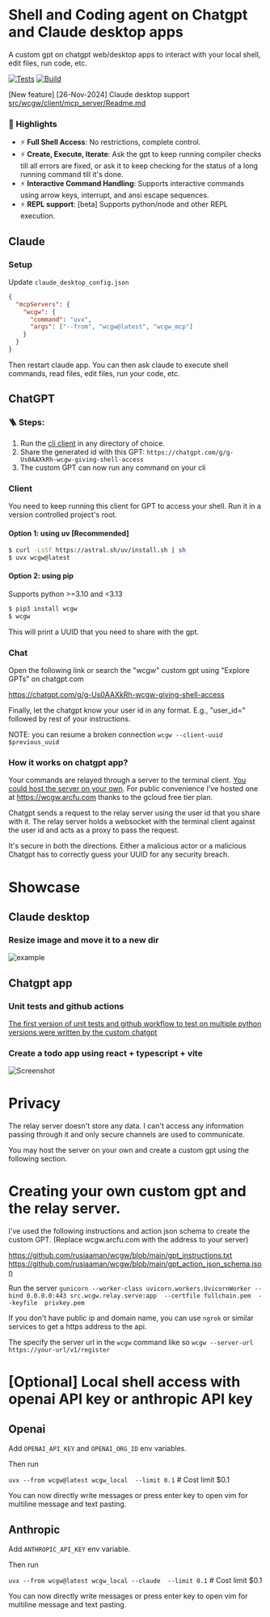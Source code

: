 # Shell and Coding agent on Chatgpt and Claude desktop apps

A custom gpt on chatgpt web/desktop apps to interact with your local shell, edit files, run code, etc.

[![Tests](https://github.com/rusiaaman/wcgw/actions/workflows/python-tests.yml/badge.svg?branch=main)](https://github.com/rusiaaman/wcgw/actions/workflows/python-tests.yml)
[![Build](https://github.com/rusiaaman/wcgw/actions/workflows/python-publish.yml/badge.svg)](https://github.com/rusiaaman/wcgw/actions/workflows/python-publish.yml)

[New feature] [26-Nov-2024] Claude desktop support
[src/wcgw/client/mcp_server/Readme.md](src/wcgw/client/mcp_server/Readme.md)

### 🚀 Highlights

- ⚡ **Full Shell Access**: No restrictions, complete control.
- ⚡ **Create, Execute, Iterate**: Ask the gpt to keep running compiler checks till all errors are fixed, or ask it to keep checking for the status of a long running command till it's done.
- ⚡ **Interactive Command Handling**: Supports interactive commands using arrow keys, interrupt, and ansi escape sequences.
- ⚡ **REPL support**: [beta] Supports python/node and other REPL execution.

## Claude

### Setup

Update `claude_desktop_config.json`

```json
{
  "mcpServers": {
    "wcgw": {
      "command": "uvx",
      "args": ["--from", "wcgw@latest", "wcgw_mcp"]
    }
  }
}
```

Then restart claude app.
You can then ask claude to execute shell commands, read files, edit files, run your code, etc.

## ChatGPT

### 🪜 Steps:

1. Run the [cli client](https://github.com/rusiaaman/wcgw?tab=readme-ov-file#client) in any directory of choice.
2. Share the generated id with this GPT: `https://chatgpt.com/g/g-Us0AAXkRh-wcgw-giving-shell-access`
3. The custom GPT can now run any command on your cli

### Client

You need to keep running this client for GPT to access your shell. Run it in a version controlled project's root.

#### Option 1: using uv [Recommended]

```sh
$ curl -LsSf https://astral.sh/uv/install.sh | sh
$ uvx wcgw@latest
```

#### Option 2: using pip

Supports python >=3.10 and <3.13

```sh
$ pip3 install wcgw
$ wcgw
```

This will print a UUID that you need to share with the gpt.

### Chat

Open the following link or search the "wcgw" custom gpt using "Explore GPTs" on chatgpt.com

https://chatgpt.com/g/g-Us0AAXkRh-wcgw-giving-shell-access

Finally, let the chatgpt know your user id in any format. E.g., "user_id=<your uuid>" followed by rest of your instructions.

NOTE: you can resume a broken connection
`wcgw --client-uuid $previous_uuid`

### How it works on chatgpt app?

Your commands are relayed through a server to the terminal client. [You could host the server on your own](https://github.com/rusiaaman/wcgw?tab=readme-ov-file#creating-your-own-custom-gpt-and-the-relay-server). For public convenience I've hosted one at https://wcgw.arcfu.com thanks to the gcloud free tier plan.

Chatgpt sends a request to the relay server using the user id that you share with it. The relay server holds a websocket with the terminal client against the user id and acts as a proxy to pass the request.

It's secure in both the directions. Either a malicious actor or a malicious Chatgpt has to correctly guess your UUID for any security breach.

# Showcase

## Claude desktop

### Resize image and move it to a new dir

![example](https://github.com/rusiaaman/wcgw/blob/main/static/example.jpg?raw=true)

## Chatgpt app

### Unit tests and github actions

[The first version of unit tests and github workflow to test on multiple python versions were written by the custom chatgpt](https://chatgpt.com/share/6717f922-8998-8005-b825-45d4b348b4dd)

### Create a todo app using react + typescript + vite

![Screenshot](https://github.com/rusiaaman/wcgw/blob/main/static/ss1.png?raw=true)

# Privacy

The relay server doesn't store any data. I can't access any information passing through it and only secure channels are used to communicate.

You may host the server on your own and create a custom gpt using the following section.

# Creating your own custom gpt and the relay server.

I've used the following instructions and action json schema to create the custom GPT. (Replace wcgw.arcfu.com with the address to your server)

https://github.com/rusiaaman/wcgw/blob/main/gpt_instructions.txt
https://github.com/rusiaaman/wcgw/blob/main/gpt_action_json_schema.json

Run the server
`gunicorn --worker-class uvicorn.workers.UvicornWorker --bind 0.0.0.0:443 src.wcgw.relay.serve:app  --certfile fullchain.pem  --keyfile  privkey.pem`

If you don't have public ip and domain name, you can use `ngrok` or similar services to get a https address to the api.

The specify the server url in the `wcgw` command like so
`wcgw --server-url https://your-url/v1/register`

# [Optional] Local shell access with openai API key or anthropic API key

## Openai

Add `OPENAI_API_KEY` and `OPENAI_ORG_ID` env variables.

Then run

`uvx --from wcgw@latest wcgw_local  --limit 0.1` # Cost limit $0.1

You can now directly write messages or press enter key to open vim for multiline message and text pasting.

## Anthropic

Add `ANTHROPIC_API_KEY` env variable.

Then run

`uvx --from wcgw@latest wcgw_local --claude  --limit 0.1` # Cost limit $0.1

You can now directly write messages or press enter key to open vim for multiline message and text pasting.
